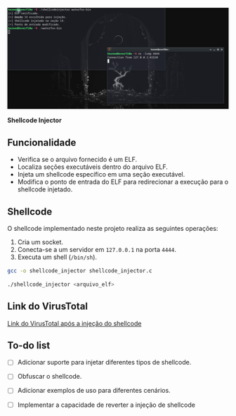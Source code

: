 ![Shellcode Injector em ação](test.png)


**Shellcode Injector** 

## Funcionalidade

- Verifica se o arquivo fornecido é um ELF.
- Localiza seções executáveis dentro do arquivo ELF.
- Injeta um shellcode específico em uma seção executável.
- Modifica o ponto de entrada do ELF para redirecionar a execução para o shellcode injetado.

## Shellcode

O shellcode implementado neste projeto realiza as seguintes operações:
1. Cria um socket.
2. Conecta-se a um servidor em `127.0.0.1` na porta `4444`.
3. Executa um shell (`/bin/sh`).

```bash
gcc -o shellcode_injector shellcode_injector.c
```

```bash
./shellcode_injector <arquivo_elf>
```

## Link do VirusTotal

[Link do VirusTotal após a injeção do shellcode](https://www.virustotal.com/gui/file/3c8915d4957fd3e274939cafe43b904208f954b38ac30ef7ac3d97f7f64be1f8?nocache=1)

## To-do list

- [ ] Adicionar suporte para injetar diferentes tipos de shellcode.
- [ ] Obfuscar o shellcode.
- [ ] Adicionar exemplos de uso para diferentes cenários.
- [ ] Implementar a capacidade de reverter a injeção de shellcode

